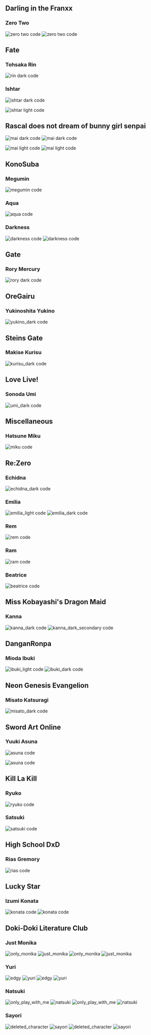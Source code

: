 Darling in the Franxx
---

### Zero Two

![zero two code](../assets/screenshots/franxx/zero_two_dark_code.png)
![zero two code](../assets/screenshots/franxx/zero_two_light_code.png)

Fate
---

### Tohsaka Rin

![rin dark code](../assets/screenshots/fate/rin_dark_code.png)

### Ishtar


![ishtar dark code](../assets/screenshots/fate/ishtar_dark_code.png)

![ishtar light code](../assets/screenshots/fate/ishtar_light_code.png)


Rascal does not dream of bunny girl senpai
---

![mai dark code](../assets/screenshots/bunnySenpai/mai_dark_code.png)
![mai dark code](../assets/screenshots/bunnySenpai/mai_dark_secondary_code.png)


![mai light code](../assets/screenshots/bunnySenpai/mai_light_code.png)
![mai light code](../assets/screenshots/bunnySenpai/mai_light_secondary_code.png)



KonoSuba
---

### Megumin

![megumin code](../assets/screenshots/konoSuba/megumin_code.png)

### Aqua

![aqua code](../assets/screenshots/konoSuba/aqua_dark_code.png)

### Darkness

![darkness code](../assets/screenshots/konoSuba/darkness_dark_code.png)
![darkness code](../assets/screenshots/konoSuba/darkness_light_code.png)

Gate
---

### Rory Mercury

![rory dark code](../assets/screenshots/gate/rory_dark_code.png)

OreGairu
---

### Yukinoshita Yukino
![yukino_dark code](../assets/screenshots/oreGairu/yukino_dark_code.png)


Steins Gate
---

### Makise Kurisu
![kurisu_dark code](../assets/screenshots/steinsGate/kurisu_dark_code.png)

Love Live!
---

### Sonoda Umi
![umi_dark code](../assets/screenshots/loveLive/umi_dark_code.png)


Miscellaneous
---

### Hatsune Miku

![miku code](../assets/screenshots/miscellaneous/miku_code.png)

Re:Zero
---

### Echidna
![echidna_dark code](../assets/screenshots/reZero/echidna_dark_code.png)

### Emilia
![emilia_light code](../assets/screenshots/reZero/emilia_light_code.png)
![emilia_dark code](../assets/screenshots/reZero/emilia_dark_code.png)

### Rem
![rem code](../assets/screenshots/reZero/rem_code.png)

### Ram
![ram code](../assets/screenshots/reZero/ram_code.png)

### Beatrice
![beatrice code](../assets/screenshots/reZero/beatrice_code.png)

Miss Kobayashi's Dragon Maid
----

### Kanna
![kanna_dark code](../assets/screenshots/dragonMaid/kanna_dark_code.png)
![kanna_dark_secondary code](../assets/screenshots/dragonMaid/kanna_dark_secondary_code.png)


DanganRonpa
---

### Mioda Ibuki
![ibuki_light code](../assets/screenshots/danganRonpa/ibuki_light_code.png)
![ibuki_dark code](../assets/screenshots/danganRonpa/ibuki_dark_code.png)

Neon Genesis Evangelion
---

### Misato Katsuragi

![misato_dark code](../assets/screenshots/eva/misato_dark_code.png)


Sword Art Online
---
### Yuuki Asuna
![asuna code](../assets/screenshots/sao/asuna_light_code.png)

![asuna code](../assets/screenshots/sao/asuna_dark_code.png)

Kill La Kill
---

### Ryuko
![ryuko code](../assets/screenshots/killLaKill/ryuko_code.png)

### Satsuki
![satsuki code](../assets/screenshots/killLaKill/satsuki_code.png)

High School DxD
---

### Rias Gremory
![rias code](../assets/screenshots/dxd/rias_dark_code.png)

Lucky Star
---

### Izumi Konata
![konata code](../assets/screenshots/luckyStar/konata_dark_code.png)
![konata code](../assets/screenshots/luckyStar/konata_dark_secondary_code.png)

Doki-Doki Literature Club
---

### Just Monika
![only_monika](../assets/screenshots/monika_dark_code.png)
![just_monika](../assets/screenshots/monika_light_code.png)
![only_monika](../assets/screenshots/monika_dark_secondary_code.png)
![just_monika](../assets/screenshots/monika_light_secondary_code.png)

### Yuri

![edgy](../assets/screenshots/yuri_dark_code.png)
![yuri](../assets/screenshots/yuri_light_secondary_code.png)
![edgy](../assets/screenshots/yuri_dark_secondary_code.png)
![yuri](../assets/screenshots/yuri_light_code.png)

### Natsuki

![only_play_with_me](../assets/screenshots/natsuki_dark_code.png)
![natsuki](../assets/screenshots/natsuki_light_code.png)
![only_play_with_me](../assets/screenshots/natsuki_dark_secondary_code.png)
![natsuki](../assets/screenshots/natsuki_light_secondary_code.png)

### Sayori

![deleted_character](../assets/screenshots/sayori_dark_code.png)
![sayori](../assets/screenshots/sayori_light_code.png)
![deleted_character](../assets/screenshots/sayori_dark_secondary_code.png)
![sayori](../assets/screenshots/sayori_light_secondary_code.png)
